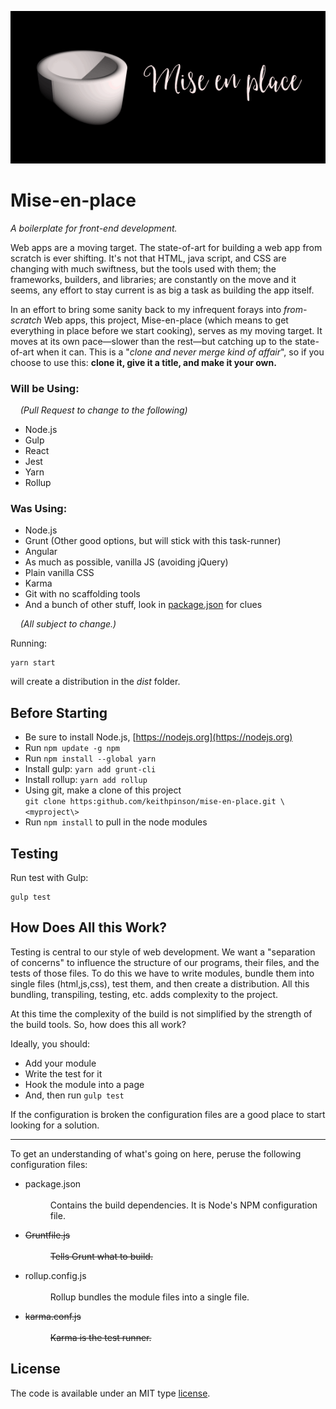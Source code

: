 ![](https://raw.githubusercontent.com/KeithPinson/mise-en-place/master/src/tile-wide.png)

# Mise-en-place

<p>
<i>A boilerplate for front-end development.</i>
</p>
Web apps are a moving target. The state-of-art for building a web app from scratch is ever shifting. It's not that HTML, java script, and CSS are changing with much swiftness, but the tools used with them; the frameworks, builders, and libraries; are constantly on the move and it seems,
any effort to stay current is as big a task as building the app itself.

In an effort to bring some sanity back to my infrequent forays into *from-scratch* Web apps, this project, Mise-en-place (which means to get everything in place before we start cooking),
serves as my moving target. It moves at its own pace&mdash;slower than the rest&mdash;but catching
up to the state-of-art when it can. This is a &quot;*clone and never merge kind of affair*&quot;, so if you choose to use this: **clone it, give it a title, and make it your own.** 

### Will be Using:

&nbsp;&nbsp;&nbsp; *(Pull Request to change to the following)*

- Node.js
- Gulp
- React
- Jest
- Yarn
- Rollup

### Was Using:

   * Node.js
   * Grunt (Other good options, but will stick with this task-runner)
   * Angular
   * As much as possible, vanilla JS (avoiding jQuery)
   * Plain vanilla CSS
   * Karma
   * Git with no scaffolding tools
   * And a bunch of other stuff, look in [package.json](https://raw.githubusercontent.com/KeithPinson/mise-en-place/master/package.json) for clues

&nbsp;&nbsp;&nbsp; *(All subject to change.)*
        
Running:

    yarn start

will create a distribution in the *dist* folder.
    
        
## Before Starting

   * Be sure to install Node.js, [https://nodejs.org](https://nodejs.org)
   * Run `npm update -g npm`
   * Run `npm install --global yarn`
   * Install gulp: `yarn add grunt-cli`
   * Install rollup: `yarn add rollup`
   * Using git, make a clone of this project <br/> `git clone https:github.com/keithpinson/mise-en-place.git \<myproject\>`
   * Run `npm install` to pull in the node modules

## Testing

Run test with Gulp:

    gulp test

## How Does All this Work?

Testing is central to our style of web development. We want a
"separation of concerns" to influence the structure of our programs, their
files, and the tests of those files. To do this we have to write modules, 
bundle them into single files (html,js,css), test them, and then create a 
distribution. All this bundling, transpiling, testing, etc. adds complexity
to the project.

At this time the complexity of the build is not simplified by the strength
of the build tools. So, how does this all work? 

Ideally, you should:

   - Add your module
   - Write the test for it 
   - Hook the module into a page
   - And, then run `gulp test`

If the configuration is broken the configuration files are a good place to
start looking for a solution.

---

To get an understanding of what's going on here, peruse the following 
configuration files: 

   - <dl>package.json <br/><br/><dd>Contains the build dependencies. It is Node's <a src="http://gruntjs.com/configuring-tasks" title="NPM's package handling documentation">NPM</a> configuration file.</dd></dl>
    
   - <dl><strike>Gruntfile.js <br/><br/><dd>Tells <a src="http://gruntjs.com/configuring-tasks" title="Grunt documentation">Grunt</a> what to build.</dd></strike></dl>
    
   - <dl>rollup.config.js <br/><br/><dd><a src="http://rollupjs.org/guide" title="Rollup User's Guide">Rollup</a> bundles the module files into a single file.</dd></dl>
   
   - <dl><strike>karma.conf.js <br/><br/><dd><a src="https://karma-runner.github.io/0.13/config/configuration-file.html" title="Karma's Configuration Document">Karma</a> is the test runner.</dd></strike></dl>


## License

The code is available under an MIT type [license](LICENSE.txt).
